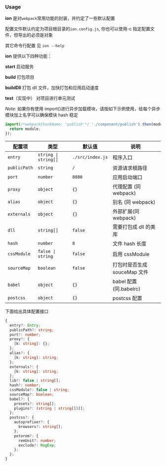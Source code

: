 ### Usage

**ion** 是对`webpack`常用功能的封装，并约定了一些默认配置

配置文件默认约定为项目根目录的`ion.config.js`, 你也可以使用-c 指定配置文件，但导出的必须是对象

其它命令行配置 见 `ion --help`

**ion** 提供以下四种功能：

**start**
启动服务

**build**
打包项目

**buildDll**
打包 dll 文件，加快打包和应用启动速度

**test**（实现中）
对项目进行单元测试

*Note*: 如果你有使用 import()进行异步加载模块，请按如下示例使用，给每个异步模块加上名字可以确保模块 hash 稳定

```js
import(/*webpackChunkName: 'publish'*/ './component/publish').then(module => {
  return module;
});
```

| 配置项       | 类型                | 默认值           | 说明                         |
| ------------ | ------------------- | ---------------- | ---------------------------- |
| `entry`      | `string \| string[]` | `./src/index.js` | 程序入口                     |
| `publicPath` | `string`            | `/`              | 资源请求根路径               |
| `port`       | `number`            | `8080`           | 应用启动端口                 |
| `proxy`      | `object`            | `{}`             | 代理配置 (同 webpack)        |
| `alias`      | `object`            | `{}`             | 别名 (同 webpack)            |
| `externals`  | `object`            | `{}`             | 外部扩展(同 webpack)         |
| `dll`        | `string[]`          | `false`          | 需要打包成 dll 的类库        |
| `hash`       | `number`            | `8`              | 文件 hash 长度               |
| `cssModule`  | `false \| string`    | `false`          | 启用 cssModule               |
| `sourceMap`  | `boolean`           | `false`          | 打包时是否生成 souceMap 文件 |
| `babel`      | `object`            | `{}`             | babel 配置 (同.babelrc)      |
| `postcss`    | `object`            | `{}`             | postcss 配置                 |

下面给出具体配置接口
```ts
{
  entry?: Entry;
  publicPath?: string;
  port?: number;
  proxy?: {
    [k: string]: {};
  };
  alias?: {
    [k: string]: string;
  };
  externals?: {
    [k: string]: string;
  };
  lib?: false | string[];
  hash?: number;
  cssModule?: false | string;
  sourceMap?: boolean;
  babel?: {
    presets?: string[];
    plugins?: (string | string[])[];
  };
  postcss?: {
    autoprefixer?: {
      browsers?: string[];
    };
    pxtorem?: {
      remUnit?: number;
      exclude?: RegExp;
    };
  };
}
```